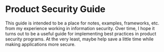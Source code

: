 # Product Security Guide

This guide is intended to be a place for notes, examples, frameworks, etc. from my experience working in information security. Over time, I hope it turns out to be a useful guide for implementing best practices in product security programs. At the very least, maybe help save a little time while making applications more secure.
